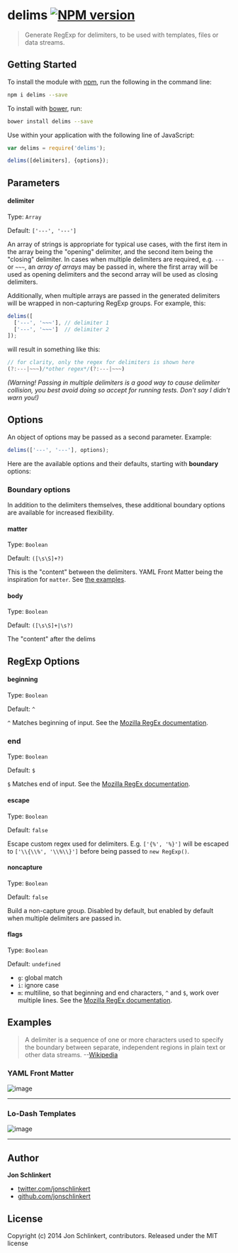 # delims [![NPM version](https://badge.fury.io/js/delims.png)](http://badge.fury.io/js/delims)

> Generate RegExp for delimiters, to be used with templates, files or data streams.


## Getting Started
To install the module with [npm](npmjs.org), run the following in the command line:

```bash
npm i delims --save
```

To install with [bower](https://github.com/bower/bower), run:

```bash
bower install delims --save
```

Use within your application with the following line of JavaScript:

```js
var delims = require('delims');

delims([delimiters], {options});
```

## Parameters

#### delimiter
Type: `Array`

Default: `['---', '---']`

An array of strings is appropriate for typical use cases, with the first item in the array being the "opening" delimiter, and the second item being the "closing" delimiter. In cases when multiple delimiters are required, e.g. `---` or `~~~`, an _array of arrays_ may be passed in, where the first array will be used as opening delimiters and the second array will be used as closing delimiters.

Additionally, when multiple arrays are passed in the generated delimiters will be wrapped in non-capturing RegExp groups. For example, this:

```js
delims([
  ['---', '~~~'], // delimiter 1
  ['---', '~~~']  // delimiter 2
]);
```
will result in something like this:

```js
// for clarity, only the regex for delimiters is shown here
(?:---|~~~)/*other regex*/(?:---|~~~)
```

_(Warning! Passing in multiple delimiters is a good way to cause delimiter collision, you best avoid doing so accept for running tests. Don't say I didn't warn you!)_


## Options

An object of options may be passed as a second parameter.  Example:

```js
delims(['---', '---'], options);
```

Here are the available options and their defaults, starting with **boundary** options:


### Boundary options
In addition to the delimiters themselves, these additional boundary options are available for increased flexibility.

#### matter
Type: `Boolean`

Default: `([\s\S]+?)`

This is the "content" between the delimiters. YAML Front Matter being the inspiration for `matter`. See [the examples](#examples).


#### body
Type: `Boolean`

Default: `([\s\S]+|\s?)`

The "content" after the delims


## RegExp Options
#### beginning
Type: `Boolean`

Default: `^`

`^` Matches beginning of input. See the [Mozilla RegEx documentation](https://developer.mozilla.org/en-US/docs/Web/JavaScript/Reference/Global_Objects/RegExp).

### end
Type: `Boolean`

Default: `$`

`$` Matches end of input. See the [Mozilla RegEx documentation](https://developer.mozilla.org/en-US/docs/Web/JavaScript/Reference/Global_Objects/RegExp).

#### escape
Type: `Boolean`

Default: `false`

Escape custom regex used for delimiters. E.g. `['{%', '%}']` will be escaped to `['\\{\\%', '\\%\\}']` before being passed to `new RegExp()`.

#### noncapture
Type: `Boolean`

Default: `false`

Build a non-capture group. Disabled by default, but enabled by default when multiple delimiters are passed in.

#### flags
Type: `Boolean`

Default: `undefined`

* `g`: global match
* `i`: ignore case
* `m`: multiline, so that beginning and end characters, `^` and `$`, work over multiple lines. See the [Mozilla RegEx documentation](https://developer.mozilla.org/en-US/docs/Web/JavaScript/Reference/Global_Objects/RegExp).


## Examples

> A delimiter is a sequence of one or more characters used to specify the boundary between separate, independent regions in plain text or other data streams.
> --[Wikipedia](http://en.wikipedia.org/wiki/Delimiter)


### YAML Front Matter


![image](https://f.cloud.github.com/assets/383994/2003333/7eeee55e-8647-11e3-848c-9290ebeb70a6.png)


***

### Lo-Dash Templates

![image](https://f.cloud.github.com/assets/383994/2003335/8ab362a2-8647-11e3-820f-0a1f110532f0.png)


***


## Author

**Jon Schlinkert**

+ [twitter.com/jonschlinkert](http://twitter.com/jonschlinkert)
+ [github.com/jonschlinkert](https://github.com/jonschlinkert)


## License
Copyright (c) 2014 Jon Schlinkert, contributors.
Released under the MIT license